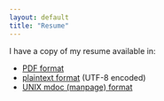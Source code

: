 ```yaml
---
layout: default
title: "Resume"
---
```


I have a copy of my resume available in:

* [PDF format](/resume/resume.pdf)
* [plaintext format](/resume/resume.txt) (UTF-8 encoded)
* [UNIX mdoc (manpage) format](/resume/resume.7)


